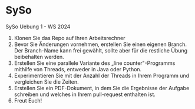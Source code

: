 # SySo
SySo Uebung 1 - WS 2024

1. Klonen Sie das Repo auf Ihren Arbeitsrechner
2. Bevor Sie Änderungen vornehmen, erstellen Sie einen eigenen Branch. Der Branch-Name kann frei gewählt, sollte aber für die restliche Übung beibehalten werden.
2. Erstellen Sie eine parallele Variante des „line counter"-Programms mithilfe von Threads, entweder in Java oder Python. 
3. Experimentieren Sie mit der Anzahl der Threads in Ihrem Programm und vergleichen Sie die Zeiten. 
4. Erstellen Sie ein PDF-Dokument, in dem Sie die Ergebnisse der Aufgabe schreiben und welches in Ihrem pull-request enthalten ist. 
5. Freut Euch! 

